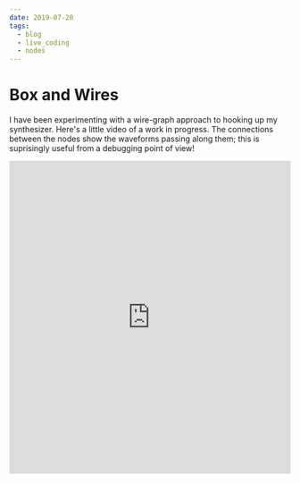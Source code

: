 ```yaml
---
date: 2019-07-20
tags:
  - blog
  - live_coding
  - nodes
---
```


# Box and Wires 

I have been experimenting with a wire-graph approach to hooking up my synthesizer.  Here's a little video of a work in progress.  The connections between the nodes show the waveforms passing along them; this is suprisingly useful from a debugging point of view!

<iframe width="100%" height="560" src="https://www.youtube.com/embed/1pwffO_61vU" title="YouTube video player" frameborder="0" allow="accelerometer; autoplay; clipboard-write; encrypted-media; gyroscope; picture-in-picture" allowfullscreen></iframe>

<div class="ui section divider"></div>
<section id="socialMediaLinks"></section>
<div class="ui section divider"></div>
<div id="disqus_thread"></div>

